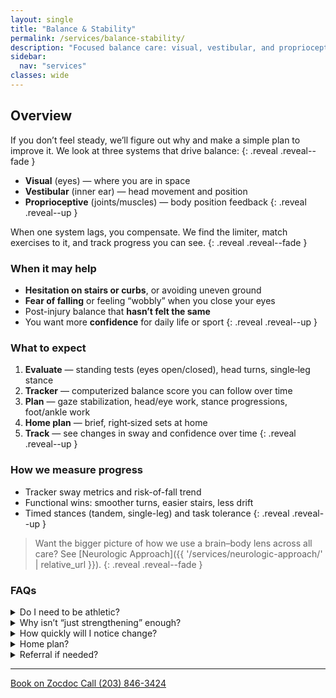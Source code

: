 ```yaml
---
layout: single
title: "Balance & Stability"
permalink: /services/balance-stability/
description: "Focused balance care: visual, vestibular, and proprioceptive exercises matched to your limiter, plus a trackable risk-of-fall score."
sidebar:
  nav: "services"
classes: wide
---
```


## Overview
If you don’t feel steady, we’ll figure out why and make a simple plan to improve it. We look at three systems that drive balance:
{: .reveal .reveal--fade }

- **Visual** (eyes) — where you are in space  
- **Vestibular** (inner ear) — head movement and position  
- **Proprioceptive** (joints/muscles) — body position feedback
{: .reveal .reveal--up }

When one system lags, you compensate. We find the limiter, match exercises to it, and track progress you can see.
{: .reveal .reveal--fade }

### When it may help
- **Hesitation on stairs or curbs**, or avoiding uneven ground  
- **Fear of falling** or feeling “wobbly” when you close your eyes  
- Post-injury balance that **hasn’t felt the same**  
- You want more **confidence** for daily life or sport
{: .reveal .reveal--up }

### What to expect
1. **Evaluate** — standing tests (eyes open/closed), head turns, single‑leg stance  
2. **Tracker** — computerized balance score you can follow over time  
3. **Plan** — gaze stabilization, head/eye work, stance progressions, foot/ankle work  
4. **Home plan** — brief, right‑sized sets at home  
5. **Track** — see changes in sway and confidence over time
{: .reveal .reveal--up }

### How we measure progress
- Tracker sway metrics and risk-of-fall trend  
- Functional wins: smoother turns, easier stairs, less drift  
- Timed stances (tandem, single-leg) and task tolerance
{: .reveal .reveal--up }

> Want the bigger picture of how we use a brain–body lens across all care? See [Neurologic Approach]({{ '/services/neurologic-approach/' | relative_url }}).
{: .reveal .reveal--fade }

### FAQs
<div class="faq">
  <details class="reveal reveal--up">
    <summary>Do I need to be athletic?</summary>
    <div class="faq__content">
      No — balance work is for everyone. We tailor exercises to your level and goals.
    </div>
  </details>

  <details class="reveal reveal--up">
    <summary>Why isn’t “just strengthening” enough?</summary>
    <div class="faq__content">
      Strength helps, but balance depends on how your brain processes input from your eyes, inner ear, and joints. We target the specific system that’s lagging so the whole pattern improves.
    </div>
  </details>

  <details class="reveal reveal--up">
    <summary>How quickly will I notice change?</summary>
    <div class="faq__content">
      Some people feel improvements quickly; others build over weeks. We track what’s helping and adjust as needed.
    </div>
  </details>

  <details class="reveal reveal--up">
    <summary>Home plan?</summary>
    <div class="faq__content">
      Yes. You’ll get brief, clear routines that fit your schedule — no long workouts or complex exercises.
    </div>
  </details>

  <details class="reveal reveal--up">
    <summary>Referral if needed?</summary>
    <div class="faq__content">
      If another specialist is the better fit, we’ll coordinate with PT, orthopedics, or other providers. Your result comes first.
    </div>
  </details>
</div>

---

<div class="contact-actions reveal reveal--up">
  <a href="https://www.zocdoc.com/practice/cranbury-chiropractic-center-43835" class="btn">
    <span class="btn-label">Book on Zocdoc</span>
  </a>
  <a href="tel:+12038463424" class="btn">
    <span class="btn-label">Call (203) 846-3424</span>
  </a>
</div>
